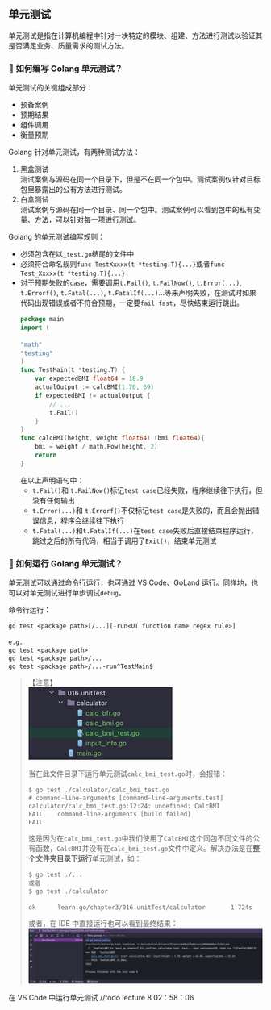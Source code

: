## 单元测试

单元测试是指在计算机编程中针对一块特定的模块、组建、方法进行测试以验证其是否满足业务、质量需求的测试方法。

### 🔸 如何编写 Golang 单元测试？

单元测试的关键组成部分：
- 预备案例
- 预期结果
- 组件调用
- 衡量预期

Golang 针对单元测试，有两种测试方法：
1. 黑盒测试  
   测试案例与源码在同一个目录下，但是不在同一个包中。测试案例仅针对目标包里暴露出的公有方法进行测试。
2. 白盒测试  
   测试案例与源码在同一个目录、同一个包中。测试案例可以看到包中的私有变量、方法，可以针对每一项进行测试。

Golang 的单元测试编写规则：
- 必须包含在以`_test.go`结尾的文件中
- 必须符合命名规则`func TestXxxxx(t *testing.T){...}`或者`func Test_Xxxxx(t *testing.T){...}`
- 对于预期失败的`case`，需要调用`t.Fail()`, `t.FailNow()`, `t.Error(...)`, `t.Errorf()`, `t.Fatal(...)`, `t.FatalIf(...)`...等来声明失败，在测试时如果代码出现错误或者不符合预期，一定要`fail fast`，尽快结束运行跳出。
  ```go
  package main
  import (
  
  "math"
  "testing"
  )
  func TestMain(t *testing.T) {
      var expectedBMI float64 = 18.9
      actualOutput := calcBMI(1.70, 69)
      if expectedBMI != actualOutput {
          // ...
          t.Fail()
      }
  }
  func calcBMI(height, weight float64) (bmi float64){
      bmi = weight / math.Pow(height, 2)
      return
  }
  ```
  在以上声明语句中：
    - `t.Fail()`和 `t.FailNow()`标记`test case`已经失败，程序继续往下执行，但没有任何输出
    - `t.Error(...)`和 `t.Errorf()`不仅标记`test case`是失败的，而且会抛出错误信息，程序会继续往下执行
    - `t.Fatal(...)`和`t.FatalIf(...)`在`test case`失败后直接结束程序运行，跳过之后的所有代码，相当于调用了`Exit()`，结束单元测试

### 🔸 如何运行 Golang 单元测试？

单元测试可以通过命令行运行，也可通过 VS Code、GoLand 运行。同样地，也可以对单元测试进行单步调试`debug`。

命令行运行：
```
go test <package path>[/...][-run<UT function name regex rule>]

e.g.
go test <package path>
go test <package path>/...
go test <package path>/...-run^TestMain$
```
> 【注意】  
> ![image](https://github.com/AdaSheng07/ready.to.go/blob/29f947b1983e92ed97e952ce3795a3ef5c96d788/pics/unit_test_1.png)
>
> 当在此文件目录下运行单元测试`calc_bmi_test.go`时，会报错：
> ```
> $ go test ./calculator/calc_bmi_test.go
> # command-line-arguments [command-line-arguments.test]
> calculator/calc_bmi_test.go:12:24: undefined: CalcBMI
> FAIL    command-line-arguments [build failed]
> FAIL
> ```
> 这是因为在`calc_bmi_test.go`中我们使用了`CalcBMI`这个同包不同文件的公有函数，`CalcBMI`并没有在`calc_bmi_test.go`文件中定义。解决办法是在**整个文件夹目录下运行**单元测试，如：
> ```
> $ go test ./...
> 或者
> $ go test ./calculator
> 
> ok      learn.go/chapter3/016.unitTest/calculator       1.724s
> ```
> 或者，在 IDE 中直接运行也可以看到最终结果：  
> ![image](https://github.com/AdaSheng07/ready.to.go/blob/53fb37d8a2b8051a7d12d39f95d4393ba259c161/pics/unit_test_2.png)

在 VS Code 中运行单元测试 //todo lecture 8 02：58：06